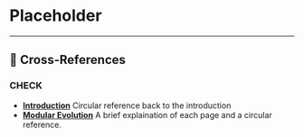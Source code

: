 # Placeholder

---

##  🔗 Cross-References

### CHECK

- [**Introduction**](./introduction.md) Circular reference back to the introduction
- [**Modular Evolution**](./evolution.md) A brief explaination of each page and a circular reference.

